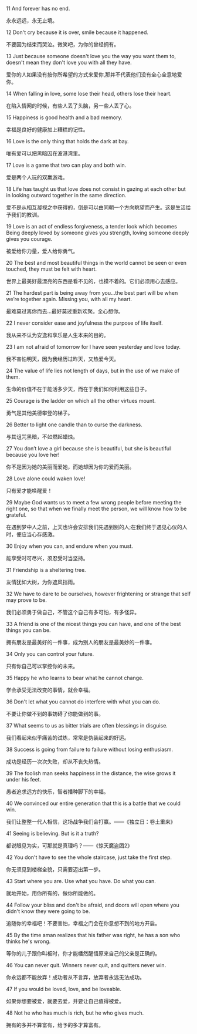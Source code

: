 



11 And forever has no end.

永永远远，永无止境。



12 Don't cry because it is over, smile because it happened.

不要因为结束而哭泣。微笑吧，为你的曾经拥有。



13 Just because someone doesn't love you the way you want them to, doesn't mean they don't love you with all they have.

爱你的人如果没有按你所希望的方式来爱你,那并不代表他们没有全心全意地爱你。



14 When falling in love, some lose their head, others lose their heart.

在陷入情网的时候，有些人丢了头脑，另一些人丢了心。



15 Happiness is good health and a bad memory.

幸福是良好的健康加上糟糕的记性。



16 Love is the only thing that holds the dark at bay.

唯有爱可以把黑暗囚在波港湾里。



17 Love is a game that two can play and both win.

爱是两个人玩的双赢游戏。



18 Life has taught us that love does not consist in gazing at each other but in looking outward together in the same direction.

爱不是从相互凝视之中获得的，倒是可以由同朝一个方向眺望而产生。这是生活给予我们的教训。



19 Love is an act of endless forgiveness, a tender look which becomes Being deeply loved by someone gives you strength, loving someone deeply gives you courage.

被爱给你力量，爱人给你勇气。



20 The best and most beautiful things in the world cannot be seen or even touched, they must be felt with heart.

世界上最美好最漂亮的东西是看不见的，也摸不着的。它们必须用心去感应。



21 The hardest part is being away from you…the best part will be when we’re together again. Missing you, with all my heart.

最难莫过离你而去…最好莫过重新欢聚。全心想你。



22 I never consider ease and joyfulness the purpose of life itself.

我从来不认为安逸和享乐是人生本来的目的。



23 I am not afraid of tomorrow for I have seen yesterday and love today.

我不害怕明天，因为我经历过昨天，又热爱今天。



24 The value of life lies not length of days, but in the use of we make of them.

生命的价值不在于能活多少天，而在于我们如何利用这些日子。



25 Courage is the ladder on which all the other virtues mount.

勇气是其他美德攀登的梯子。



26 Better to light one candle than to curse the darkness.

与其诅咒黑暗，不如燃起蜡烛。



27 You don’t love a girl because she is beautiful, but she is beautiful because you love her!

你不是因为她的美丽而爱她，而她却因为你的爱而美丽。



28 Love alone could waken love!

只有爱才能唤醒爱！



29 Maybe God wants us to meet a few wrong people before meeting the right one, so that when we finally meet the person, we will know how to be grateful.

在遇到梦中人之前，上天也许会安排我们先遇到别的人;在我们终于遇见心仪的人时，便应当心存感激。



30 Enjoy when you can, and endure when you must.

能享受时可尽兴，须忍受时当坚持。



31 Friendship is a sheltering tree.

友情犹如大树，为你遮风挡雨。



32 We have to dare to be ourselves, however frightening or strange that self may prove to be.

我们必须勇于做自己，不管这个自己有多可怕，有多怪异。



33 A friend is one of the nicest things you can have, and one of the best things you can be.

拥有朋友是最美好的一件事，成为别人的朋友是最美妙的一件事。



34 Only you can control your future.

只有你自己可以掌控你的未来。



35 Happy he who learns to bear what he cannot change.

学会承受无法改变的事情，就会幸福。



36 Don't let what you cannot do interfere with what you can do.

不要让你做不到的事妨碍了你能做到的事。



37 What seems to us as bitter trials are often blessings in disguise.

我们看起来似乎痛苦的试炼，常常是伪装起来的好运。



38 Success is going from failure to failure without losing enthusiasm.

成功是经历一次次失败，却从不丧失热情。



39 The foolish man seeks happiness in the distance, the wise grows it under his feet.

愚者追求远方的快乐，智者播种脚下的幸福。



40 We convinced our entire generation that this is a battle that we could win.

我们让整整一代人相信，这场战争我们会打赢。——《独立日：卷土重来》



41 Seeing is believing. But is it a truth?

都说眼见为实，可那就是真理吗？——《惊天魔盗团2》



42 You don't have to see the whole staircase, just take the first step.

你无须见到楼梯全貌，只需要迈出第一步。



43 Start where you are. Use what you have. Do what you can.

就地开始，用你所有的，做你所能做的。



44 Follow your bliss and don't be afraid, and doors will open where you didn't know they were going to be.

追随你的幸福吧！不要害怕，幸福之门会在你意想不到的地方开启。



45 By the time aman realizes that his father was right, he has a son who thinks he's wrong.

等你的儿子跟你叫板时，你才能幡然醒悟原来自己的父亲是正确的。



46 You can never quit. Winners never quit, and quitters never win.

你永远都不能放弃！成功者从不言弃，放弃者永远无法成功。



47 If you would be loved, love, and be loveable.

如果你想要被爱，就要去爱，并要让自己值得被爱。



48 Not he who has much is rich, but he who gives much.

拥有的多并不算富有，给予的多才算富有。



